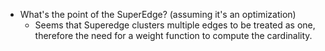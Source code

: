 * What's the point of the SuperEdge? (assuming it's an optimization)
    * Seems that Superedge clusters multiple edges to be treated as one, therefore the need for
    a weight function to compute the cardinality.
